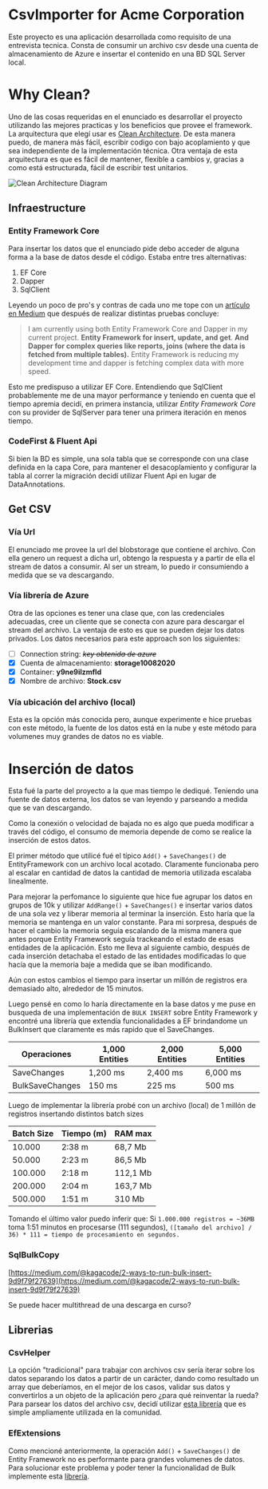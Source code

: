 # CsvImporter for Acme Corporation

Este proyecto es una aplicación desarrollada como requisito de una entrevista tecnica. Consta de consumir un archivo csv desde una cuenta de almacenamiento de Azure e insertar el contenido en una BD SQL Server local. 

# Why Clean?

Uno de las cosas requeridas en el enunciado es desarrollar el proyecto utilizando las mejores practicas y los beneficios que provee el framework. La arquitectura que elegí usar es [Clean Architecture](https://blog.cleancoder.com/uncle-bob/2012/08/13/the-clean-architecture.html). De esta manera puedo, de manera más fácil, escribir codigo con bajo acoplamiento y que sea independiente de la implementación técnica. Otra ventaja de esta arquitectura es que es fácil de mantener, flexible a cambios y, gracias a como está estructurada, fácil de escribir test unitarios. 

![Clean Architecture Diagram](https://docs.microsoft.com/en-us/dotnet/architecture/modern-web-apps-azure/media/image5-8.png)

## Infraestructure 
### Entity Framework Core
Para insertar los datos que el enunciado pide debo acceder de alguna forma a la base de datos desde el código. Estaba entre tres alternativas: 

 1. EF Core
 2. Dapper
 3. SqlClient 

Leyendo un poco de pro's y contras de cada uno me tope con un [artículo en Medium](https://medium.com/@engr.mmohsin/entity-framework-core-2-dapper-performance-benchmark-c29e8cce9e1b#:~:text=Dapper%20is%20faster%20than%20the,performance,%20use%20entity%20framework%20instead.) que después de realizar distintas pruebas concluye: 

> I am currently using both Entity Framework Core and Dapper in my current project. **Entity Framework for insert, update, and get**. **And Dapper for complex queries like reports, joins (where the data is fetched from multiple tables).** Entity Framework is reducing my development time and dapper is fetching complex data with more speed.

Esto me predispuso a utilizar EF Core. Entendiendo que SqlClient probablemente me de una mayor performance y teniendo en cuenta que el tiempo apremia decidí, en primera instancia, utilizar *Entity Framework Core* con su provider de SqlServer para tener una primera iteración en menos tiempo.   
### CodeFirst & Fluent Api
Si bien la BD es simple, una sola tabla que se corresponde con una clase definida en la capa Core, para mantener el desacoplamiento y configurar la tabla al correr la migración decidí utilizar Fluent Api en lugar de DataAnnotations. 

## Get CSV

### Vía Url
El enunciado me provee la url del blobstorage que contiene el archivo. Con ella genero un request a dicha url, obtengo la respuesta y a partir de ella el stream de datos a consumir. Al ser un stream, lo puedo ir consumiendo a medida que se va descargando. 

### Vía librería de Azure
Otra de las opciones es tener una clase que, con las credenciales adecuadas, cree un cliente que se conecta con azure para descargar el stream del archivo. La ventaja de esto es que se pueden dejar los datos privados. Los datos necesarios para este approach son los siguientes: 
 - [ ] Connection string: *~~key obtenida de azure~~*
 - [x] Cuenta de almacenamiento: **storage10082020**
 - [x] Container: **y9ne9ilzmfld**
 - [x] Nombre de archivo: **Stock.csv**

### Vía ubicación del archivo (local)
Esta es la opción más conocida pero, aunque experimente e hice pruebas con este método, la fuente de los datos está en la nube y este método para volumenes muy grandes de datos no es viable. 

# Inserción de datos
Esta fué la parte del proyecto a la que mas tiempo le dediqué. Teniendo una fuente de datos externa, los datos se van leyendo y parseando a medida que se van descargando. 

Como la conexión o velocidad de bajada no es algo que pueda modificar a través del código, el consumo de memoria depende de como se realice la inserción de estos datos.

El primer método que utilicé fué el típico  `Add()` + `SaveChanges()` de EntityFramework con un archivo local acotado. Claramente funcionaba pero al escalar en cantidad de datos la cantidad de memoria utilizada escalaba linealmente. 

Para mejorar la perfomance lo siguiente que hice fue agrupar los datos en grupos de 10k y utilizar  `AddRange()` + `SaveChanges()` e insertar varios datos de una sola vez y liberar memoria al terminar la inserción. Esto haría que la memoria se mantenga en un valor constante. Para mi sorpresa, después de hacer el cambio la memoria seguía escalando de la misma manera que antes porque Entity Framework seguía trackeando el estado de esas entidades de la aplicación. Esto me lleva al siguiente cambio, después de cada inserción detachaba el estado de las entidades modificadas lo que hacía que la memoria baje a medida que se iban modificando. 

Aún con estos cambios el tiempo para insertar un millón de registros era demasiado alto, alrededor de 15 minutos. 

Luego pensé en como lo haría directamente en la base datos y me puse en busqueda de una implementación de `BULK INSERT` sobre Entity Framework y encontré una librería que extendía funcionalidades a EF brindandome un BulkInsert que claramente es más rapido que el SaveChanges.

| Operaciones| 1,000 Entities | 2,000 Entities | 5,000 Entities
|--|--|--|--|
| SaveChanges | 1,200 ms | 2,400 ms | 6,000 ms |
| BulkSaveChanges | 150 ms | 225 ms | 500 ms |

Luego de implementar la librería probé con un archivo (local) de 1 millón de registros insertando distintos batch sizes

| Batch Size| Tiempo (m) | RAM max|
|--|--|--|
| 10.000 | 2:38 m | 68,7 Mb
| 50.000 | 2:23 m | 86,5 Mb
| 100.000 | 2:18 m | 112,1 Mb 
| 200.000 | 2:04 m | 163,7 Mb
| 500.000 | 1:51 m | 310 Mb

Tomando el último valor puedo inferir que: 
Si `1.000.000 registros = ~36MB` toma 1:51 minutos en procesarse (111 segundos), 
`([tamaño del archivo] / 36) * 111 = tiempo de procesamiento en segundos.`

### SqlBulkCopy

[https://medium.com/@kagacode/2-ways-to-run-bulk-insert-9d9f79f27639](https://medium.com/@kagacode/2-ways-to-run-bulk-insert-9d9f79f27639)

Se puede hacer multithread de una descarga en curso?

## Librerias
### CsvHelper 
La opción "tradicional" para trabajar con archivos csv sería iterar sobre los datos separando los datos a partir de un carácter, dando como resultado un array que deberíamos, en el mejor de los casos, validar sus datos y convertirlos a un objeto de la aplicación pero ¿para qué reinventar la rueda? Para parsear los datos del archivo csv, decidí utilizar [esta librería](https://bartsimons.me/reading-csv-files-in-csharp-with-csvparser) que es simple ampliamente utilizada en la comunidad. 

### EfExtensions
Como mencioné anteriormente, la operación `Add()` + `SaveChanges()` de Entity Framework no es performante para grandes volumenes de datos. Para solucionar este problema y poder tener la funcionalidad de Bulk implemente esta [librería](https://entityframework-extensions.net/bulk-savechanges). 
